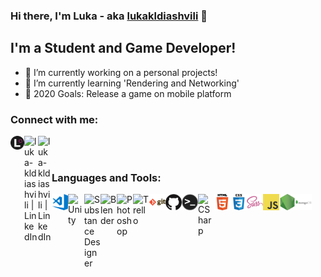 ### Hi there, I'm Luka - aka [lukakldiashvili][website] 👋

## I'm a Student and Game Developer!
- 🔭 I’m currently working on a personal projects!
- 🌱 I’m currently learning 'Rendering and Networking'
- 🥅 2020 Goals: Release a game on mobile platform

### Connect with me:

[<img align="left" alt="luka-kldiashvili | Personal Website" width="22px" src="https://raw.githubusercontent.com/lukakldiashvili/lukakldiashvili/master/Logo.png" />][website]
[<img align="left" alt="luka-kldiashvili | LinkedIn" width="22px" src="https://cdn.jsdelivr.net/npm/simple-icons@v3/icons/linkedin.svg" />][linkedin]
[<img align="left" alt="luka-kldiashvili | LinkedIn" width="22px" src="https://media.pcgamesinsider.biz/2017/12/85099/itchiologo-r225x.png" />][itchio]

<br />

<br />

### Languages and Tools:

<img align="left" alt="Visual Studio Code" width="26px" src="https://raw.githubusercontent.com/github/explore/80688e429a7d4ef2fca1e82350fe8e3517d3494d/topics/visual-studio-code/visual-studio-code.png" />
<img align="left" alt="Unity" width="26px" src="https://cdn4.iconfinder.com/data/icons/logos-brands-5/24/unity-512.png" />
<img align="left" alt="Substance Designer" width="26px" src="https://cdn.iconscout.com/icon/free/png-256/adobe-substance-designer-2521751-2132643.png" />
<img align="left" alt="Blender" width="26px" src="https://cdn2.iconfinder.com/data/icons/metro-uinvert-dock/256/Blender.png" />
<img align="left" alt="Photoshop" width="26px" src="https://upload.wikimedia.org/wikipedia/commons/thumb/a/af/Adobe_Photoshop_CC_icon.svg/493px-Adobe_Photoshop_CC_icon.svg.png" />

<img align="left" alt="Trello" width="26px" src="https://user-images.githubusercontent.com/13432607/29981988-82cec158-8f58-11e7-9f26-473079c2a9b1.png" />
<img align="left" alt="Git" width="26px" src="https://raw.githubusercontent.com/github/explore/80688e429a7d4ef2fca1e82350fe8e3517d3494d/topics/git/git.png" />
<img align="left" alt="GitHub" width="26px" src="https://raw.githubusercontent.com/github/explore/78df643247d429f6cc873026c0622819ad797942/topics/github/github.png" />
<img align="left" alt="HTML5" width="26px" src="https://raw.githubusercontent.com/github/explore/80688e429a7d4ef2fca1e82350fe8e3517d3494d/topics/terminal/terminal.png" />

<img align="left" alt="CSharp" width="26px" src="https://is4-ssl.mzstatic.com/image/thumb/Purple113/v4/7e/d2/86/7ed286dd-96ca-b0e2-d1b0-21c09146154b/AppIcon-0-0-1x_U007emarketing-0-0-0-7-0-0-sRGB-0-0-0-GLES2_U002c0-512MB-85-220-0-0.png/1024x1024bb.png" />
<img align="left" alt="HTML5" width="26px" src="https://raw.githubusercontent.com/github/explore/80688e429a7d4ef2fca1e82350fe8e3517d3494d/topics/html/html.png" />
<img align="left" alt="CSS3" width="26px" src="https://raw.githubusercontent.com/github/explore/80688e429a7d4ef2fca1e82350fe8e3517d3494d/topics/css/css.png" />
<img align="left" alt="Sass" width="26px" src="https://raw.githubusercontent.com/github/explore/80688e429a7d4ef2fca1e82350fe8e3517d3494d/topics/sass/sass.png" />
<img align="left" alt="JavaScript" width="26px" src="https://raw.githubusercontent.com/github/explore/80688e429a7d4ef2fca1e82350fe8e3517d3494d/topics/javascript/javascript.png" />
<img align="left" alt="Node.js" width="26px" src="https://raw.githubusercontent.com/github/explore/80688e429a7d4ef2fca1e82350fe8e3517d3494d/topics/nodejs/nodejs.png" />
<img align="left" alt="MongoDB" width="26px" src="https://raw.githubusercontent.com/github/explore/80688e429a7d4ef2fca1e82350fe8e3517d3494d/topics/mongodb/mongodb.png" />

<br />
<br />

[linkedin]: https://linkedin.com/in/luka-kldiashvili
[website]: https://lukakldiashvili.com/home
[itchio]: https://lukakldiashvili.com/home

<!--
**lukakldiashvili/lukakldiashvili** is a ✨ _special_ ✨ repository because its `README.md` (this file) appears on your GitHub profile.

TEMPATE - https://raw.githubusercontent.com/codeSTACKr/codeSTACKr/master/README.md

Here are some ideas to get you started:

- 🔭 I’m currently working on ...
- 🌱 I’m currently learning ...
- 👯 I’m looking to collaborate on ...
- 🤔 I’m looking for help with ...
- 💬 Ask me about ...
- 📫 How to reach me: ...
- 😄 Pronouns: ...
- ⚡ Fun fact: ...
-->
